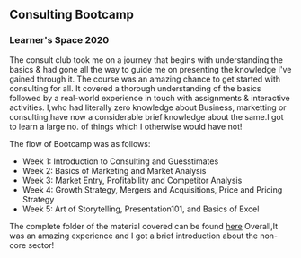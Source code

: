 ## Consulting Bootcamp
### Learner's Space 2020

The consult club took me on a journey that begins with understanding the basics & had gone all the way to guide me on presenting the knowledge I've gained 
through it.
The course was an amazing chance to get started with consulting for all. It covered a thorough understanding of the basics followed by a real-world experience
in touch with assignments & interactive activities.
I,who had literally zero knowledge about Business, marketting or consulting,have now a considerable brief knowledge about the same.I got to learn a large no. of 
things which I otherwise would have not!

The flow of Bootcamp was as follows:

- Week 1: Introduction to Consulting and Guesstimates
- Week 2: Basics of Marketing and Market Analysis
- Week 3: Market Entry, Profitability and Competitor Analysis
- Week 4: Growth Strategy, Mergers and Acquisitions, Price and Pricing Strategy
- Week 5: Art of Storytelling, Presentation101, and Basics of Excel

The complete folder of the material covered can be found [here](https://drive.google.com/drive/u/0/folders/1F-KZRY0fccOJraEc9Y5LQlVlYr-uKpSR)
Overall,It was an amazing experience and I got a brief introduction about the non-core sector!
   
